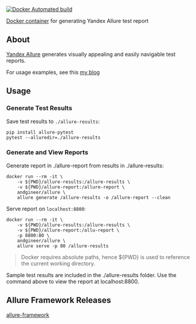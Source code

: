 [![Docker Automated build](https://img.shields.io/docker/image-size/andgineer/allure)](https://hub.docker.com/r/andgineer/allure)

[Docker container](https://hub.docker.com/r/andgineer/allure) for generating Yandex Allure test report

## About

[Yandex Allure](https://github.com/allure-framework/allure2/releases) generates visually appealing and easily navigable test reports.

For usage examples, see this [my blog](https://sorokin.engineer/posts/en/pytest_allure_selenium_auto_screenshot.html)

## Usage

### Generate Test Results
Save test results to `./allure-results`:

    pip install allure-pytest
    pytest --alluredir=./allure-results

### Generate and View Reports

Generate report in ./allure-report from results in ./allure-results:

    docker run --rm -it \
        -v ${PWD}/allure-results:/allure-results \
        -v ${PWD}/allure-report:/allure-report \
        andgineer/allure \
        allure generate /allure-results -o /allure-report --clean

Serve report on `localhost:8800`:

    docker run --rm -it \
        -v ${PWD}/allure-results:/allure-results \
        -v ${PWD}/allure-report:/allu-report \
        -p 8800:80 \
        andgineer/allure \
        allure serve -p 80 /allure-results

> Docker requires absolute paths, hence ${PWD} is used to reference the current working directory.

Sample test results are included in the ./allure-results folder. Use the command above to view the report at localhost:8800.

## Allure Framework Releases

[allure-framework](https://github.com/allure-framework/allure2/releases)


